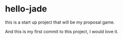 # hello-jade
this is a start up project that will be my proposal game.

And this is my first commit to this project, I would love it.

